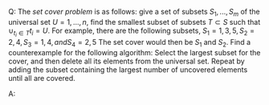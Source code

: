 Q: The <em>set cover problem</em> is as follows: give a set of subsets
$S_1,...,S_m$ of the universal set $U = {1,...,n}$, find the smallest subset of
subsets $T \subset S$ such that $\cup_{t_i \in T}t_i = U$. For example, there
are the following subsets, $S_1 = {1,3,5}, S_2 = {2,4}, S_3 = {1,4}, and S_4 =
{2,5}$ The set cover would then be $S_1$ and $S_2$. Find a counterexample for
the following algorithm: Select the largest subset for the cover, and then
delete all its elements from the universal set. Repeat by adding the subset
containing the largest number of uncovered elements until all are covered.

A:
